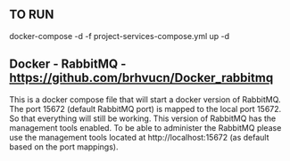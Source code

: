 ## TO RUN 
docker-compose -d -f project-services-compose.yml up -d 




## Docker - RabbitMQ - https://github.com/brhvucn/Docker_rabbitmq
This is a docker compose file that will start a docker version of RabbitMQ. The port 15672 (default RabbitMQ port) is mapped to the local port 15672. So that everything will still be working. This version of RabbitMQ has the management tools enabled. To be able to administer the RabbitMQ please use the management tools located at http://localhost:15672 (as default based on the port mappings).


